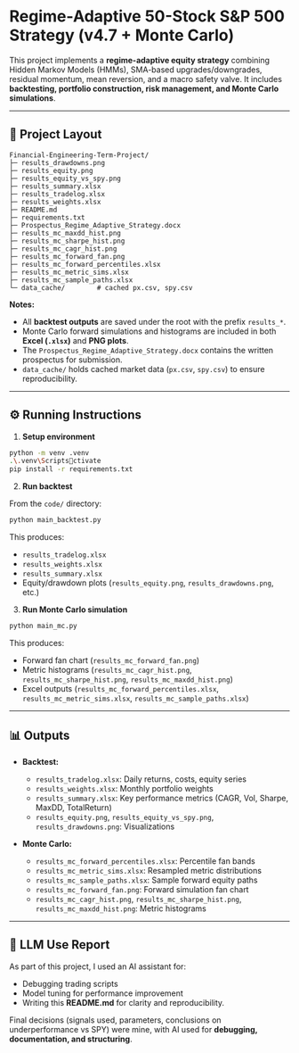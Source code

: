 # Regime-Adaptive 50-Stock S&P 500 Strategy (v4.7 + Monte Carlo)

This project implements a **regime-adaptive equity strategy** combining Hidden Markov Models (HMMs), SMA-based upgrades/downgrades, residual momentum, mean reversion, and a macro safety valve. It includes **backtesting, portfolio construction, risk management, and Monte Carlo simulations**.

---

## 📂 Project Layout

```
Financial-Engineering-Term-Project/
├─ results_drawdowns.png
├─ results_equity.png
├─ results_equity_vs_spy.png
├─ results_summary.xlsx
├─ results_tradelog.xlsx
├─ results_weights.xlsx
├─ README.md
├─ requirements.txt
├─ Prospectus_Regime_Adaptive_Strategy.docx
├─ results_mc_maxdd_hist.png
├─ results_mc_sharpe_hist.png
├─ results_mc_cagr_hist.png
├─ results_mc_forward_fan.png
├─ results_mc_forward_percentiles.xlsx
├─ results_mc_metric_sims.xlsx
├─ results_mc_sample_paths.xlsx
└─ data_cache/        # cached px.csv, spy.csv
```

**Notes:**
- All **backtest outputs** are saved under the root with the prefix `results_*`.
- Monte Carlo forward simulations and histograms are included in both **Excel (`.xlsx`)** and **PNG plots**.
- The `Prospectus_Regime_Adaptive_Strategy.docx` contains the written prospectus for submission.
- `data_cache/` holds cached market data (`px.csv`, `spy.csv`) to ensure reproducibility.

---

## ⚙️ Running Instructions

1. **Setup environment**

```bash
python -m venv .venv
.\.venv\Scriptsctivate
pip install -r requirements.txt
```

2. **Run backtest**

From the `code/` directory:

```bash
python main_backtest.py
```

This produces:
- `results_tradelog.xlsx`
- `results_weights.xlsx`
- `results_summary.xlsx`
- Equity/drawdown plots (`results_equity.png`, `results_drawdowns.png`, etc.)

3. **Run Monte Carlo simulation**

```bash
python main_mc.py
```

This produces:
- Forward fan chart (`results_mc_forward_fan.png`)
- Metric histograms (`results_mc_cagr_hist.png`, `results_mc_sharpe_hist.png`, `results_mc_maxdd_hist.png`)
- Excel outputs (`results_mc_forward_percentiles.xlsx`, `results_mc_metric_sims.xlsx`, `results_mc_sample_paths.xlsx`)

---

## 📊 Outputs

- **Backtest:**
  - `results_tradelog.xlsx`: Daily returns, costs, equity series
  - `results_weights.xlsx`: Monthly portfolio weights
  - `results_summary.xlsx`: Key performance metrics (CAGR, Vol, Sharpe, MaxDD, TotalReturn)
  - `results_equity.png`, `results_equity_vs_spy.png`, `results_drawdowns.png`: Visualizations

- **Monte Carlo:**
  - `results_mc_forward_percentiles.xlsx`: Percentile fan bands
  - `results_mc_metric_sims.xlsx`: Resampled metric distributions
  - `results_mc_sample_paths.xlsx`: Sample forward equity paths
  - `results_mc_forward_fan.png`: Forward simulation fan chart
  - `results_mc_cagr_hist.png`, `results_mc_sharpe_hist.png`, `results_mc_maxdd_hist.png`: Metric histograms

---

## 🤖 LLM Use Report

As part of this project, I used an AI assistant for:
- Debugging trading scripts
- Model tuning for performance improvement
- Writing this **README.md** for clarity and reproducibility.

Final decisions (signals used, parameters, conclusions on underperformance vs SPY) were mine, with AI used for **debugging, documentation, and structuring**.

